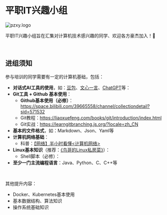 # 平职IT兴趣小组

![pzxy.logo](https://raw.gitmirror.com/pzxy-cs/.github/main/pzxy.png)

平职IT兴趣小组旨在汇集对计算机技术感兴趣的同学、欢迎各方豪杰加入！🎉

<br/>

## 进组须知

参与培训的同学需要有一定的计算机基础，包括：

- **对话式AI工具的使用**，如：[豆包](https://www.doubao.com/chat/)、[文心一言](https://yiyan.baidu.com/)、[ChatGPT](https://chat.tinycms.xyz:3002/)等：
- **Git工具 + Github 基本使用**：
  - **Github基本使用（必修）**：https://space.bilibili.com/39665558/channel/collectiondetail?sid=571532
  - Git教程：https://liaoxuefeng.com/books/git/introduction/index.html
  - Git实战：https://learngitbranching.js.org/?locale=zh_CN
- **基本的文件格式**，如：Markdown、Json、Yaml等
- **计算机网络基础**：
  - 科普：[【网络】半小时看懂<计算机网络>](https://www.bilibili.com/video/BV124411k7uV/)
- **Linux基本知识**（推荐：[《鸟哥的Linux私房菜》](https://book.douban.com/subject/30359954/)）：
  - Shell脚本（必修）：
- **至少一门主流编程语言**：Java、Python、C、C++等

<br/>

其他提升内容：

- Docker、Kubernetes基本使用
- 基本数据结构、算法知识
- 操作系统基础知识

